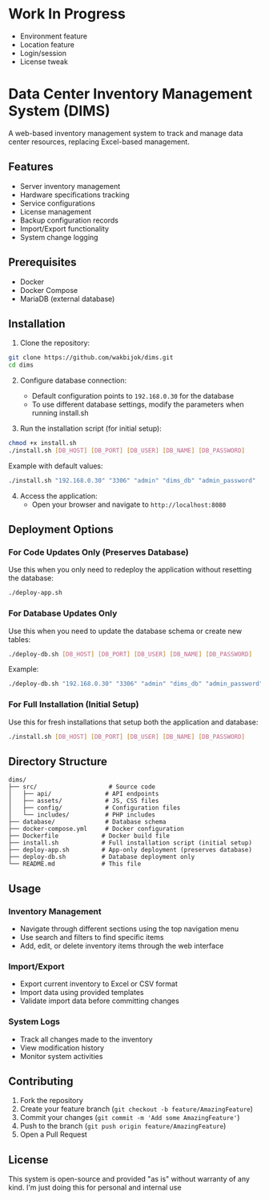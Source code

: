 # Work In Progress
- Environment feature
- Location feature
- Login/session
- License tweak

# Data Center Inventory Management System (DIMS)

A web-based inventory management system to track and manage data center resources, replacing Excel-based management.

## Features

- Server inventory management
- Hardware specifications tracking
- Service configurations
- License management
- Backup configuration records
- Import/Export functionality
- System change logging

## Prerequisites

- Docker
- Docker Compose
- MariaDB (external database)

## Installation

1. Clone the repository:
```bash
git clone https://github.com/wakbijok/dims.git
cd dims
```

2. Configure database connection:
   - Default configuration points to `192.168.0.30` for the database
   - To use different database settings, modify the parameters when running install.sh

3. Run the installation script (for initial setup):
```bash
chmod +x install.sh
./install.sh [DB_HOST] [DB_PORT] [DB_USER] [DB_NAME] [DB_PASSWORD]
```

Example with default values:
```bash
./install.sh "192.168.0.30" "3306" "admin" "dims_db" "admin_password"
```

4. Access the application:
   - Open your browser and navigate to `http://localhost:8080`

## Deployment Options

### For Code Updates Only (Preserves Database)
Use this when you only need to redeploy the application without resetting the database:
```bash
./deploy-app.sh
```

### For Database Updates Only
Use this when you need to update the database schema or create new tables:
```bash
./deploy-db.sh [DB_HOST] [DB_PORT] [DB_USER] [DB_NAME] [DB_PASSWORD]
```

Example:
```bash
./deploy-db.sh "192.168.0.30" "3306" "admin" "dims_db" "admin_password"
```

### For Full Installation (Initial Setup)
Use this for fresh installations that setup both the application and database:
```bash
./install.sh [DB_HOST] [DB_PORT] [DB_USER] [DB_NAME] [DB_PASSWORD]
```

## Directory Structure

```
dims/
├── src/                    # Source code
│   ├── api/               # API endpoints
│   ├── assets/            # JS, CSS files
│   ├── config/            # Configuration files
│   └── includes/          # PHP includes
├── database/              # Database schema
├── docker-compose.yml     # Docker configuration
├── Dockerfile            # Docker build file
├── install.sh            # Full installation script (initial setup)
├── deploy-app.sh         # App-only deployment (preserves database)
├── deploy-db.sh          # Database deployment only
└── README.md             # This file
```

## Usage

### Inventory Management
- Navigate through different sections using the top navigation menu
- Use search and filters to find specific items
- Add, edit, or delete inventory items through the web interface

### Import/Export
- Export current inventory to Excel or CSV format
- Import data using provided templates
- Validate import data before committing changes

### System Logs
- Track all changes made to the inventory
- View modification history
- Monitor system activities

## Contributing

1. Fork the repository
2. Create your feature branch (`git checkout -b feature/AmazingFeature`)
3. Commit your changes (`git commit -m 'Add some AmazingFeature'`)
4. Push to the branch (`git push origin feature/AmazingFeature`)
5. Open a Pull Request

## License
This system is open-source and provided "as is" without warranty of any kind. I'm just doing this for personal and internal use

